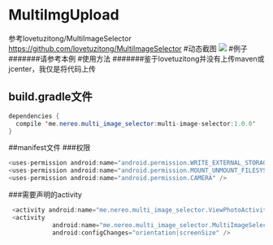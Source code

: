 MultiImgUpload
====
参考lovetuzitong/MultiImageSelector
https://github.com/lovetuzitong/MultiImageSelector
#动态截图
![](https://github.com/a741762308/MultiImgUpload/blob/master/Screenshots.gif)
#例子
#######请参考本例
#使用方法
#######鉴于lovetuzitong并没有上传maven或jcenter，我仅是将代码上传
## build.gradle文件
```java
dependencies {
  compile 'me.nereo.multi_image_selector:multi-image-selector:1.0.0'
}
```
##manifest文件
###权限
```java
<uses-permission android:name="android.permission.WRITE_EXTERNAL_STORAGE" />
<uses-permission android:name="android.permission.MOUNT_UNMOUNT_FILESYSTEMS" />
<uses-permission android:name="android.permission.CAMERA" />
```
###需要声明的activity
```java
 <activity android:name="me.nereo.multi_image_selector.ViewPhotoActivity" />
 <activity
            android:name="me.nereo.multi_image_selector.MultiImageSelectorActivity"
            android:configChanges="orientation|screenSize" /> 
```
